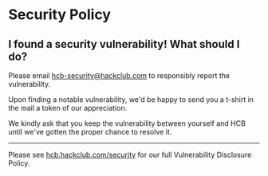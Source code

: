 # Security Policy

## I found a security vulnerability! What should I do?

Please email [hcb-security@hackclub.com](mailto:hcb-security@hackclub.com) to
responsibly report the vulnerability.

Upon finding a notable vulnerability, we'd be happy to send you a t-shirt in the
mail a token of our appreciation.

We kindly ask that you keep the vulnerability between yourself and HCB until
we've gotten the proper chance to resolve it.

---

Please see [hcb.hackclub.com/security](https://hcb.hackclub.com/security) for
our full Vulnerability Disclosure Policy.
